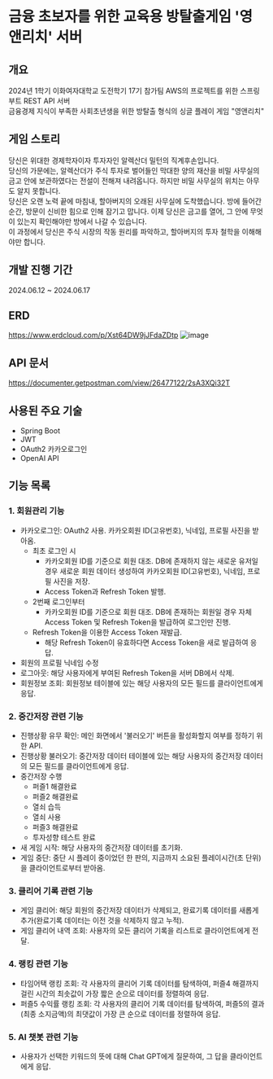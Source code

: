 # 금융 초보자를 위한 교육용 방탈출게임 '영앤리치' 서버
## 개요
2024년 1학기 이화여자대학교 도전학기 17기 참가팀 AWS의 프로젝트를 위한 스프링 부트 REST API 서버<br>
금융경제 지식이 부족한 사회초년생을 위한 방탈출 형식의 싱글 플레이 게임 "영앤리치"

## 게임 스토리
당신은 위대한 경제학자이자 투자자인 알렉산더 밀턴의 직계후손입니다.<br>
당신의 가문에는, 알렉산더가 주식 투자로 벌어들인 막대한 양의 재산을 비밀 사무실의 금고 안에 보관하였다는 전설이 전해져 내려옵니다. 하지만 비밀 사무실의 위치는 아무도 알지 못합니다.<br>
당신은 오랜 노력 끝에 마침내, 할아버지의 오래된 사무실에 도착했습니다. 방에 들어간 순간, 방문이 신비한 힘으로 인해 잠기고 맙니다. 이제 당신은 금고를 열어, 그 안에 무엇이 있는지 확인해야만 방에서 나갈 수 있습니다.<br>
이 과정에서 당신은 주식 시장의 작동 원리를 파악하고, 할아버지의 투자 철학을 이해해야만 합니다.


## 개발 진행 기간
2024.06.12 ~ 2024.06.17

## ERD
https://www.erdcloud.com/p/Xst64DW9jJFdaZDtp
![image](https://github.com/YoungNRich2024/YoungNRich_Server/assets/87855493/25fa46b4-db58-468b-857d-4f7863c97a9f)


## API 문서
https://documenter.getpostman.com/view/26477122/2sA3XQi32T

## 사용된 주요 기술
- Spring Boot
- JWT
- OAuth2 카카오로그인
- OpenAI API

## 기능 목록
### 1. 회원관리 기능
- 카카오로그인: OAuth2 사용. 카카오회원 ID(고유번호), 닉네임, 프로필 사진을 받아옴.
  - 최초 로그인 시
    - 카카오회원 ID를 기준으로 회원 대조. DB에 존재하지 않는 새로운 유저일 경우 새로운 회원 데이터 생성하여 카카오회원 ID(고유번호), 닉네임, 프로필 사진을 저장.
    - Access Token과 Refresh Token 발행.
  - 2번째 로그인부터
    - 카카오회원 ID를 기준으로 회원 대조. DB에 존재하는 회원일 경우 자체 Access Token 및 Refresh Token을 발급하여 로그인만 진행.
  - Refresh Token을 이용한 Access Token 재발급.
    - 해당 Refresh Token이 유효하다면 Access Token을 새로 발급하여 응답.
- 회원의 프로필 닉네임 수정
- 로그아웃: 해당 사용자에게 부여된 Refresh Token을 서버 DB에서 삭제.
- 회원정보 조회: 회원정보 테이블에 있는 해당 사용자의 모든 필드를 클라이언트에게 응답.
### 2. 중간저장 관련 기능
- 진행상황 유무 확인: 메인 화면에서 '불러오기' 버튼을 활성화할지 여부를 정하기 위한 API.
- 진행상황 불러오기: 중간저장 데이터 테이블에 있는 해당 사용자의 중간저장 데이터의 모든 필드를 클라이언트에게 응답.
- 중간저장 수행
  - 퍼즐1 해결완료
  - 퍼즐2 해결완료
  - 열쇠 습득
  - 열쇠 사용
  - 퍼즐3 해결완료
  - 투자성향 테스트 완료
- 새 게임 시작: 해당 사용자의 중간저장 데이터를 초기화.
- 게임 중단: 중단 시 플레이 중이었던 한 판의, 지금까지 소요된 플레이시간(초 단위)을 클라이언트로부터 받아옴.
### 3. 클리어 기록 관련 기능
- 게임 클리어: 해당 회원의 중간저장 데이터가 삭제되고, 완료기록 데이터를 새롭게 추가(완료기록 데이터는 이전 것을 삭제하지 않고 누적).
- 게임 클리어 내역 조회: 사용자의 모든 클리어 기록을 리스트로 클라이언트에게 전달.
### 4. 랭킹 관련 기능
- 타임어택 랭킹 조회: 각 사용자의 클리어 기록 데이터를 탐색하여, 퍼즐4 해결까지 걸린 시간의 최솟값이 가장 짧은 순으로 데이터를 정렬하여 응답.
- 퍼즐5 수익률 랭킹 조회: 각 사용자의 클리어 기록 데이터를 탐색하여, 퍼즐5의 결과(최종 소지금액)의 최댓값이 가장 큰 순으로 데이터를 정렬하여 응답.
### 5. AI 챗봇 관련 기능
- 사용자가 선택한 키워드의 뜻에 대해 Chat GPT에게 질문하여, 그 답을 클라이언트에게 응답.
